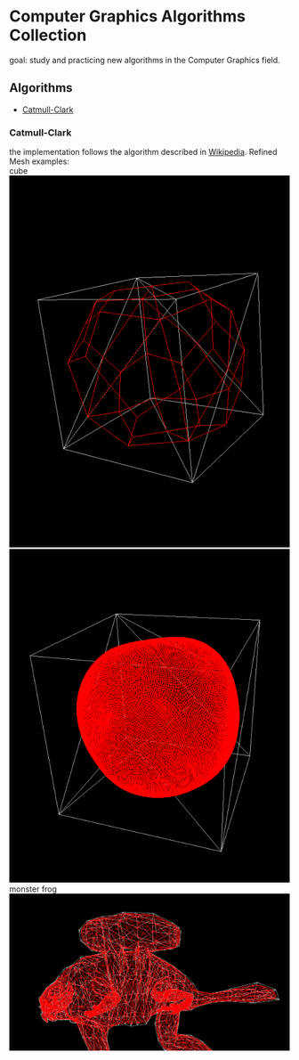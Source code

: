 # Computer Graphics Algorithms Collection
goal: study and practicing new algorithms in the Computer Graphics field.

## Algorithms 
+ [Catmull-Clark](https://en.wikipedia.org/wiki/Catmull%E2%80%93Clark_subdivision_surface)

### Catmull-Clark 
the implementation follows the algorithm described in [Wikipedia](https://en.wikipedia.org/wiki/Catmull%E2%80%93Clark_subdivision_surface).
Refined Mesh examples:\
cube\
![Cube](./resources/images/catmull_cube_1.png)  ![Cube](./resources/images/catmull_cube_4.png)\
monster frog\
![Warfrog](./resources/images/catmull_monster_frog.png)
